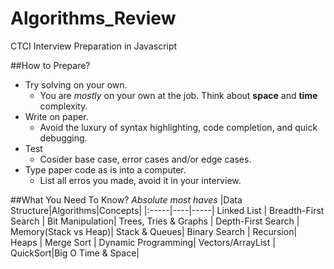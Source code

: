 # Algorithms_Review
CTCI Interview Preparation in Javascript

##How to Prepare?
* Try solving on your own.
  * You are *mostly* on your own at the job. Think about **space** and **time** complexity.
* Write on paper.
  * Avoid the luxury of syntax highlighting, code completion, and quick debugging.
* Test 
  * Cosider base case, error cases and/or edge cases.
* Type paper code as is into a computer.
  * List all erros you made, avoid it in your interview. 

##What You Need To Know?
*Absolute most haves*
|Data Structure|Algorithms|Concepts|
|:-----|----|-----|
Linked List | Breadth-First Search | Bit Manipulation|
Trees, Tries & Graphs | Depth-First Search | Memory(Stack vs Heap)|
Stack & Queues| Binary Search | Recursion|
Heaps | Merge Sort | Dynamic Programming|
Vectors/ArrayList | QuickSort|Big O Time & Space|
